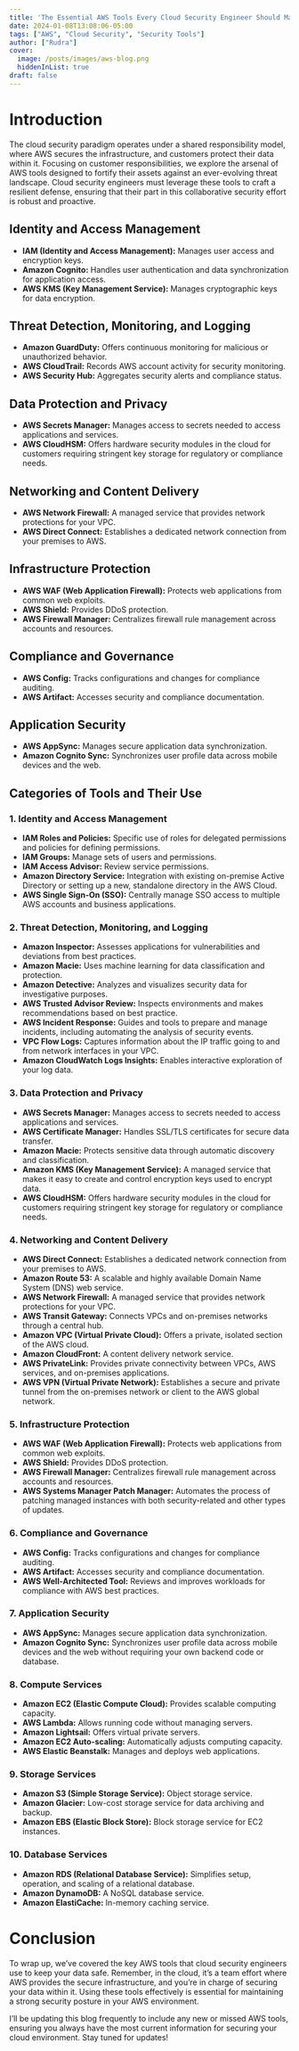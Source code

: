 ```yaml
---
title: 'The Essential AWS Tools Every Cloud Security Engineer Should Master'
date: 2024-01-08T13:08:06-05:00
tags: ["AWS", "Cloud Security", "Security Tools"]
author: ["Rudra"]
cover:
  image: /posts/images/aws-blog.png
  hiddenInList: true
draft: false
---
```

# Introduction
The cloud security paradigm operates under a shared responsibility model, where AWS secures the infrastructure, and customers protect their data within it. Focusing on customer responsibilities, we explore the arsenal of AWS tools designed to fortify their assets against an ever-evolving threat landscape. Cloud security engineers must leverage these tools to craft a resilient defense, ensuring that their part in this collaborative security effort is robust and proactive.

## Identity and Access Management
- **IAM (Identity and Access Management):** Manages user access and encryption keys.
- **Amazon Cognito:** Handles user authentication and data synchronization for application access.
- **AWS KMS (Key Management Service):** Manages cryptographic keys for data encryption.

## Threat Detection, Monitoring, and Logging
- **Amazon GuardDuty:** Offers continuous monitoring for malicious or unauthorized behavior.
- **AWS CloudTrail:** Records AWS account activity for security monitoring.
- **AWS Security Hub:** Aggregates security alerts and compliance status.

## Data Protection and Privacy
- **AWS Secrets Manager:** Manages access to secrets needed to access applications and services.
- **AWS CloudHSM:** Offers hardware security modules in the cloud for customers requiring stringent key storage for regulatory or compliance needs.

## Networking and Content Delivery
- **AWS Network Firewall:** A managed service that provides network protections for your VPC.
- **AWS Direct Connect:** Establishes a dedicated network connection from your premises to AWS.

## Infrastructure Protection
- **AWS WAF (Web Application Firewall):** Protects web applications from common web exploits.
- **AWS Shield:** Provides DDoS protection.
- **AWS Firewall Manager:** Centralizes firewall rule management across accounts and resources.

## Compliance and Governance
- **AWS Config:** Tracks configurations and changes for compliance auditing.
- **AWS Artifact:** Accesses security and compliance documentation.

## Application Security
- **AWS AppSync:** Manages secure application data synchronization.
- **Amazon Cognito Sync:** Synchronizes user profile data across mobile devices and the web.

## Categories of Tools and Their Use

### 1. Identity and Access Management
- **IAM Roles and Policies:** Specific use of roles for delegated permissions and policies for defining permissions.
- **IAM Groups:** Manage sets of users and permissions.
- **IAM Access Advisor:** Review service permissions.
- **Amazon Directory Service:** Integration with existing on-premise Active Directory or setting up a new, standalone directory in the AWS Cloud.
- **AWS Single Sign-On (SSO):** Centrally manage SSO access to multiple AWS accounts and business applications.

### 2. Threat Detection, Monitoring, and Logging
- **Amazon Inspector:** Assesses applications for vulnerabilities and deviations from best practices.
- **Amazon Macie:** Uses machine learning for data classification and protection.
- **Amazon Detective:** Analyzes and visualizes security data for investigative purposes.
- **AWS Trusted Advisor Review:** Inspects environments and makes recommendations based on best practice.
- **AWS Incident Response:** Guides and tools to prepare and manage incidents, including automating the analysis of security events.
- **VPC Flow Logs:** Captures information about the IP traffic going to and from network interfaces in your VPC.
- **Amazon CloudWatch Logs Insights:** Enables interactive exploration of your log data.

### 3. Data Protection and Privacy
- **AWS Secrets Manager:** Manages access to secrets needed to access applications and services.
- **AWS Certificate Manager:** Handles SSL/TLS certificates for secure data transfer.
- **Amazon Macie:** Protects sensitive data through automatic discovery and classification.
- **Amazon KMS (Key Management Service):** A managed service that makes it easy to create and control encryption keys used to encrypt data.
- **AWS CloudHSM:** Offers hardware security modules in the cloud for customers requiring stringent key storage for regulatory or compliance needs.

### 4. Networking and Content Delivery
- **AWS Direct Connect:** Establishes a dedicated network connection from your premises to AWS.
- **Amazon Route 53:** A scalable and highly available Domain Name System (DNS) web service.
- **AWS Network Firewall:** A managed service that provides network protections for your VPC.
- **AWS Transit Gateway:** Connects VPCs and on-premises networks through a central hub.
- **Amazon VPC (Virtual Private Cloud):** Offers a private, isolated section of the AWS cloud.
- **Amazon CloudFront:** A content delivery network service.
- **AWS PrivateLink:** Provides private connectivity between VPCs, AWS services, and on-premises applications.
- **AWS VPN (Virtual Private Network):** Establishes a secure and private tunnel from the on-premises network or client to the AWS global network.

### 5. Infrastructure Protection
- **AWS WAF (Web Application Firewall):** Protects web applications from common web exploits.
- **AWS Shield:** Provides DDoS protection.
- **AWS Firewall Manager:** Centralizes firewall rule management across accounts and resources.
- **AWS Systems Manager Patch Manager:** Automates the process of patching managed instances with both security-related and other types of updates.

### 6. Compliance and Governance
- **AWS Config:** Tracks configurations and changes for compliance auditing.
- **AWS Artifact:** Accesses security and compliance documentation.
- **AWS Well-Architected Tool:** Reviews and improves workloads for compliance with AWS best practices.

### 7. Application Security
- **AWS AppSync:** Manages secure application data synchronization.
- **Amazon Cognito Sync:** Synchronizes user profile data across mobile devices and the web without requiring your own backend code or database.

### 8. Compute Services
- **Amazon EC2 (Elastic Compute Cloud):** Provides scalable computing capacity.
- **AWS Lambda:** Allows running code without managing servers.
- **Amazon Lightsail:** Offers virtual private servers.
- **Amazon EC2 Auto-scaling:** Automatically adjusts computing capacity.
- **AWS Elastic Beanstalk:** Manages and deploys web applications.

### 9. Storage Services
- **Amazon S3 (Simple Storage Service):** Object storage service.
- **Amazon Glacier:** Low-cost storage service for data archiving and backup.
- **Amazon EBS (Elastic Block Store):** Block storage service for EC2 instances.

### 10. Database Services
- **Amazon RDS (Relational Database Service):** Simplifies setup, operation, and scaling of a relational database.
- **Amazon DynamoDB:** A NoSQL database service.
- **Amazon ElastiCache:** In-memory caching service.

# Conclusion
To wrap up, we’ve covered the key AWS tools that cloud security engineers use to keep your data safe. Remember, in the cloud, it’s a team effort where AWS provides the secure infrastructure, and you’re in charge of securing your data within it. Using these tools effectively is essential for maintaining a strong security posture in your AWS environment.

I’ll be updating this blog frequently to include any new or missed AWS tools, ensuring you always have the most current information for securing your cloud environment. Stay tuned for updates!
